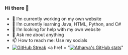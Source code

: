 ### Hi there 👋
- 🔭 I’m currently working on my own website
- 🌱 I’m currently learning Java, HTML, Python, and C#
- 🤔 I’m looking for help with my own website
- 💬 Ask me about anything
- 📫 How to reach me: Use my socials
- <a href="https://git.io/streak-stats"><img src="https://streak-stats.demolab.com?user=AtharvaK123&theme=radical" alt="GitHub Streak" /></a>
<a href = "[![Atharva's GitHub stats](https://github-readme-stats.vercel.app/api?username=AtharvaK123)](https://github.com/anuraghazra/github-readme-stats)"</a>
